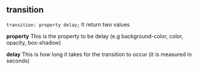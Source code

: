 ## transition

`transition: property delay;`
It return two values

**property** This is the property to be delay (e.g background-color, color, opacity, box-shadow)

**delay** This is how long it takes for the transition to occur (it is measured in seconds)
